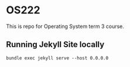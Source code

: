 # OS222
This is repo for Operating System term 3 course.

## Running Jekyll Site locally
`bundle exec jekyll serve --host 0.0.0.0`
